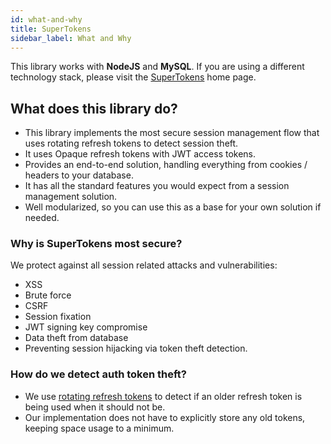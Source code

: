 ```yaml
---
id: what-and-why
title: SuperTokens
sidebar_label: What and Why
---
```


<span class="highlighted-text">This library works with <b>NodeJS</b> and <b>MySQL</b>.</span> If you are using a different technology stack, please visit the [SuperTokens](https://supertokens.io#tech-stack) home page.

## What does this library do?
- This library implements the most secure session management flow that uses rotating refresh tokens to detect session theft. 
- It uses <span class="highlighted-text">Opaque refresh tokens</span> with <span class="highlighted-text">JWT access tokens</span>.
- Provides an end-to-end solution, handling everything from cookies / headers to your database.
- It has all the standard features you would expect from a session management solution.
- Well modularized, so you can use this as a base for your own solution if needed.


### Why is SuperTokens most secure?
We protect against all session related attacks and vulnerabilities:
- XSS
- Brute force
- CSRF
- Session fixation
- JWT signing key compromise
- Data theft from database
- Preventing session hijacking via <span class="highlighted-text">token theft detection</span>.

### How do we detect auth token theft?
- We use [rotating refresh tokens](https://tools.ietf.org/html/rfc6819#section-5.2.2.3) to detect if an older refresh token is being used when it should not be. 
- Our implementation does not have to explicitly store any old tokens, keeping space usage to a minimum.